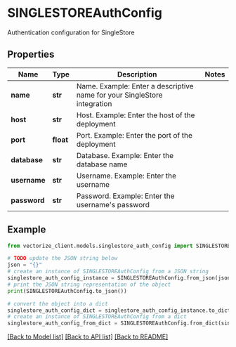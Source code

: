 # SINGLESTOREAuthConfig

Authentication configuration for SingleStore

## Properties

Name | Type | Description | Notes
------------ | ------------- | ------------- | -------------
**name** | **str** | Name. Example: Enter a descriptive name for your SingleStore integration | 
**host** | **str** | Host. Example: Enter the host of the deployment | 
**port** | **float** | Port. Example: Enter the port of the deployment | 
**database** | **str** | Database. Example: Enter the database name | 
**username** | **str** | Username. Example: Enter the username | 
**password** | **str** | Password. Example: Enter the username&#39;s password | 

## Example

```python
from vectorize_client.models.singlestore_auth_config import SINGLESTOREAuthConfig

# TODO update the JSON string below
json = "{}"
# create an instance of SINGLESTOREAuthConfig from a JSON string
singlestore_auth_config_instance = SINGLESTOREAuthConfig.from_json(json)
# print the JSON string representation of the object
print(SINGLESTOREAuthConfig.to_json())

# convert the object into a dict
singlestore_auth_config_dict = singlestore_auth_config_instance.to_dict()
# create an instance of SINGLESTOREAuthConfig from a dict
singlestore_auth_config_from_dict = SINGLESTOREAuthConfig.from_dict(singlestore_auth_config_dict)
```
[[Back to Model list]](../README.md#documentation-for-models) [[Back to API list]](../README.md#documentation-for-api-endpoints) [[Back to README]](../README.md)


